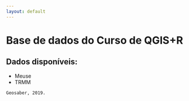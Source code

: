```yaml
---
layout: default
---
```

# Base de dados do Curso de QGIS+R
## Dados disponíveis:
*   Meuse
*   TRMM

```
Geosaber, 2019.
```
